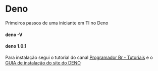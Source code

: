 # Deno
Primeiros passos de uma iniciante em TI no Deno
#### deno -V
#### deno 1.0.1

Para instalação segui o tutorial do canal [Programador Br - Tutoriais](https://youtu.be/ckwk4VdxV34) e 
o [GUIA de instalação do site do DENO](https://deno.land/#installation)







